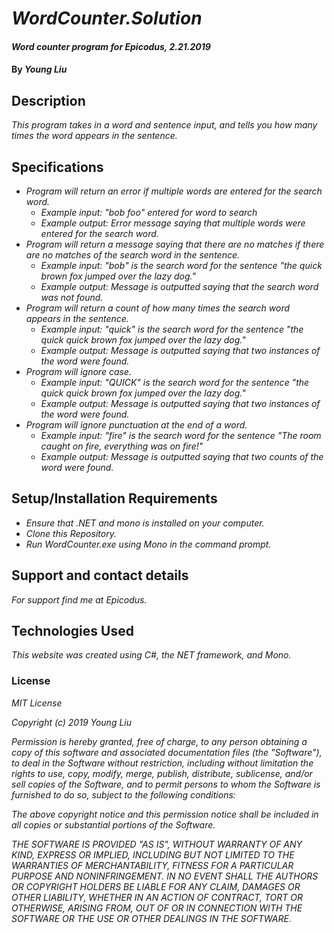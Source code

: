 # _WordCounter.Solution_

#### _Word counter program for Epicodus, 2.21.2019_

#### By _**Young Liu**_

## Description

_This program takes in a word and sentence input, and tells you how many times the word appears in the sentence._

## Specifications

* _Program will return an error if multiple words are entered for the search word._
  * _Example input: "bob foo" entered for word to search_
  * _Example output: Error message saying that multiple words were entered for the search word._
* _Program will return a message saying that there are no matches if there are no matches of the search word in the sentence._
  * _Example input: "bob" is the search word for the sentence "the quick brown fox jumped over the lazy dog."_
  * _Example output: Message is outputted saying that the search word was not found._
* _Program will return a count of how many times the search word appears in the sentence._
  * _Example input: "quick" is the search word for the sentence "the quick quick brown fox jumped over the lazy dog."_
  * _Example output: Message is outputted saying that two instances of the word were found._
* _Program will ignore case._
  * _Example input: "QUICK" is the search word for the sentence "the quick quick brown fox jumped over the lazy dog."_
  * _Example output: Message is outputted saying that two instances of the word were found._
* _Program will ignore punctuation at the end of a word._
  * _Example input: "fire" is the search word for the sentence "The room caught on fire, everything was on fire!"_
  * _Example output: Message is outputted saying that two counts of the word were found._


## Setup/Installation Requirements

* _Ensure that .NET and mono is installed on your computer._
* _Clone this Repository._
* _Run WordCounter.exe using Mono in the command prompt._

## Support and contact details

_For support find me at Epicodus._

## Technologies Used

_This website was created using C#, the NET framework, and Mono._

### License

*MIT License*

*Copyright (c) 2019 Young Liu*

*Permission is hereby granted, free of charge, to any person obtaining a copy of this software and associated documentation files (the "Software"), to deal in the Software without restriction, including without limitation the rights to use, copy, modify, merge, publish, distribute, sublicense, and/or sell copies of the Software, and to permit persons to whom the Software is furnished to do so, subject to the following conditions:*

*The above copyright notice and this permission notice shall be included in all copies or substantial portions of the Software.*

*THE SOFTWARE IS PROVIDED "AS IS", WITHOUT WARRANTY OF ANY KIND, EXPRESS OR IMPLIED, INCLUDING BUT NOT LIMITED TO THE WARRANTIES OF MERCHANTABILITY, FITNESS FOR A PARTICULAR PURPOSE AND NONINFRINGEMENT. IN NO EVENT SHALL THE AUTHORS OR COPYRIGHT HOLDERS BE LIABLE FOR ANY CLAIM, DAMAGES OR OTHER LIABILITY, WHETHER IN AN ACTION OF CONTRACT, TORT OR OTHERWISE, ARISING FROM, OUT OF OR IN CONNECTION WITH THE SOFTWARE OR THE USE OR OTHER DEALINGS IN THE SOFTWARE.*
